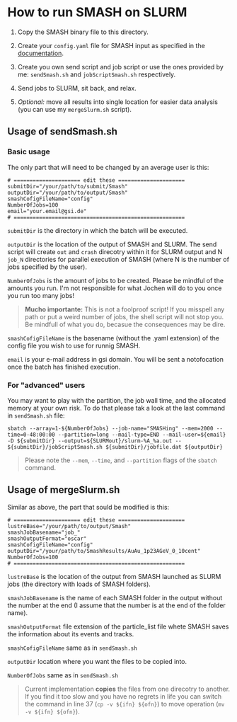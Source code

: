 # How to run SMASH on SLURM

1. Copy the SMASH binary file to this directory.

2. Create your `config.yaml` file for SMASH input as specified in the [documentation](https://smash-transport.github.io/).

3. Create you own send script and job script or use the ones provided by me: `sendSmash.sh` and `jobScriptSmash.sh` respectively.

4. Send jobs to SLURM, sit back, and relax.

5. *Optional:* move all results into single location for easier data analysis (you can use my `mergeSlurm.sh` script).

## Usage of sendSmash.sh

### Basic usage

The only part that will need to be changed by an average user is this:
```
# ===================== edit these =====================
submitDir="/your/path/to/submit/Smash"
outputDir="/your/path/to/output/Smash"
smashCofigFileName="config"
NumberOfJobs=100
email="your.email@gsi.de"
# ======================================================
```

`submitDir` is the directory in which the batch will be executed.

`outputDir` is the location of the output of SMASH and SLURM. The send script will create `out` and `crash` direcotry within it for SLURM output and N `job_N` directories for parallel execution of SMASH (where N is the number of jobs specified by the user).

`NumberOfJobs` is the amount of jobs to be created. Please be mindful of the amounts you run. I'm not responsible for what Jochen will do to you once you run too many jobs!

> **Mucho importante:** This is not a foolproof script! If you misspell any path or put a weird number of jobs, the shell script will not stop you. Be mindfull of what you do, becasue the consequences may be dire.

`smashCofigFileName` is the basename (without the .yaml extension) of the config file you wish to use for runnig SMASH. 

`email` is your e-mail address in gsi domain. You will be sent a notofocation once the batch has finished execution.

### For "advanced" users

You may want to play with the partition, the job wall time, and the allocated memory at your own risk. To do that please tak a look at the last command in `sendSmash.sh` file:
```
sbatch --array=1-${NumberOfJobs} --job-name="SMASHing" --mem=2000 --time=0-48:00:00 --partition=long --mail-type=END --mail-user=${email} -D ${submitDir} --output=${SLURMout}/slurm-%A_%a.out -- ${submitDir}/jobScriptSmash.sh ${submitDir}/jobfile.dat ${outputDir}
```

> Please note the `--mem`, `--time`, and `--partition` flags of the `sbatch` command.

## Usage of mergeSlurm.sh

Similar as above, the part that sould be modified is this:
```
# ===================== edit these =====================
lustreBase="/your/path/to/output/Smash"
smashJobBasename="job_"
smashOutputFormat="oscar"
smashCofigFileName="config"
outputDir="/your/path/to/SmashResults/AuAu_1p23AGeV_0_10cent"
NumberOfJobs=100
# ======================================================
```

`lustreBase` is the location of the output from SMASH launched as SLURM jobs (the directory with loads of SMASH folders).

`smashJobBasename` is the name of each SMASH folder in the output without the number at the end (I assume that the number is at the end of the folder name).

`smashOutputFormat` file extension of the particle_list file whete SMASH saves the information about its events and tracks.

`smashCofigFileName` same as in `sendSmash.sh`

`outputDir` location where you want the files to be copied into.

`NumberOfJobs` same as in `sendSmash.sh`

> Current implementation **copies** the files from one direcotry to another. If you find it too slow and you have no regrets in life you can switch the command in line 37 (`cp -v ${ifn} ${ofn}`) to move operation (`mv -v ${ifn} ${ofn}`).